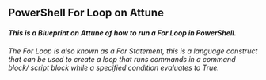## **PowerShell For Loop on Attune**

#### ***This is a Blueprint on Attune of how to run a For Loop in PowerShell.***

###### *The For Loop is also known as a For Statement, this is a language construct that can be used to create a loop that runs commands in a command block/ script block while a specified condition evaluates to True.*